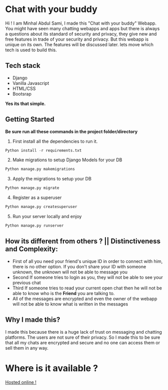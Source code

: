 # Chat with your buddy 
Hi ! I am Minhal Abdul Sami, I made this "Chat with your buddy" Webapp. You might have seen many chatting webapps and apps but there is always a questions about its standard of security and privacy, they give new and free features in trade of your security and privacy. But this webapp is unique on its own. The features will be discussed later. lets move which tech is used to build this.

## Tech stack

* Django
* Vanilla Javascript
* HTML/CSS
* Bootsrap

**Yes its that simple.**

## Getting Started

**Be sure run all these commands in the project folder/directory**

1. First install all the dependencies to run it.
```python
Python install -r requirements.txt
```
2. Make migrations to setup Django Models for your DB
```python
Python manage.py makemigrations
```
3. Apply the migrations to setup your DB
```python
Python manage.py migrate
```
4. Register as a superuser
```python
Python manage.py createsuperuser
```
5. Run your server locally and enjoy
```python
Python manage.py runserver
```

## How its different from others ? || Distinctiveness and Complexity:
* First of all you need your friend's unique ID in order to connect with him, there is no other option. If you don't share your ID with someone unknown, the unknown will not be able to message you
* Second If someone tries to login as you, they will not be able to see your previous chat
* Third If someone tries to read your current open chat then he will not be able to know who is the **Friend** you are talking to.
* All of the messages are encrypted and even the owner of the webapp will not be able to know what is written in the messages

## Why I made this?

I made this because there is a huge lack of trust on messaging and chatting platforms. The users are not sure of their privacy. So I made this to be sure that all my chats are encrypted and secure and no one can access them or sell them in any way.

# Where is it available ?
[Hosted online !](https://chat.minhal.xyz)